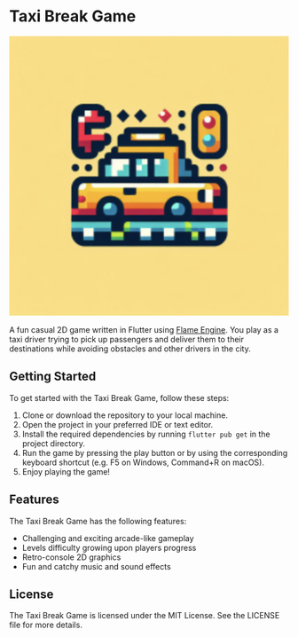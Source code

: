 # Taxi Break Game

![app-icon-small](assets/app-icon-small.png)

A fun casual 2D game written in Flutter using [Flame Engine](https://flame-engine.org). 
You play as a taxi driver trying to pick up passengers and deliver them to their destinations while avoiding obstacles and other drivers in the city.

## Getting Started
To get started with the Taxi Break Game, follow these steps:
1. Clone or download the repository to your local machine.
2. Open the project in your preferred IDE or text editor.
3. Install the required dependencies by running `flutter pub get` in the project directory.
4. Run the game by pressing the play button or by using the corresponding keyboard shortcut (e.g. F5 on Windows, Command+R on macOS).
5. Enjoy playing the game!


## Features
The Taxi Break Game has the following features:
- Challenging and exciting arcade-like gameplay
- Levels difficulty growing upon players progress
- Retro-console 2D graphics
- Fun and catchy music and sound effects

## License
The Taxi Break Game is licensed under the MIT License. See the LICENSE file for more details.
